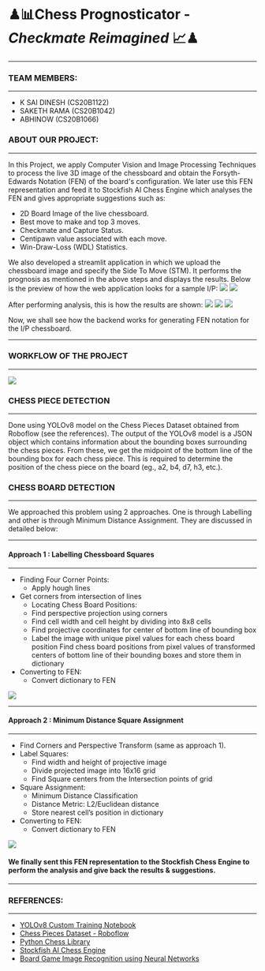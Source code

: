 # ♟📊Chess Prognosticator - ***Checkmate Reimagined*** 📈♟
***

### **TEAM MEMBERS:**
***
- K SAI DINESH (CS20B1122)
- SAKETH RAMA (CS20B1042)
- ABHINOW (CS20B1066)

### **ABOUT OUR PROJECT:**
***
In this Project, we apply Computer Vision and Image Processing Techniques to process the live 3D image of the chessboard and obtain the Forsyth-Edwards Notation (FEN) of the board's configuration. We later use this FEN representation and feed it to Stockfish AI Chess Engine which analyses the FEN and gives appropriate suggestions such as:
- 2D Board Image of the live chessboard.
- Best move to make and top 3 moves.
- Checkmate and Capture Status.
- Centipawn value associated with each move.
- Win-Draw-Loss (WDL) Statistics.

We also developed a streamlit application in which we upload the chessboard image and specify the Side To Move (STM). It performs the prognosis as mentioned in the above steps and displays the results. Below is the preview of how the web application looks for a sample I/P:
<img src="images/Home Page.png"/>
<img src="images/After Upload.png"/>

After performing analysis, this is how the results are shown:
<img src="images/Board 2D.png"/>
<img src="images/Best Moves.png"/>
<img src="images/WDL Stats.png"/>

Now, we shall see how the backend works for generating FEN notation for the I/P chessboard.


***
### **WORKFLOW OF THE PROJECT**
***
<img src="images/workflow.JPG">

### **CHESS PIECE DETECTION**
***
Done using YOLOv8 model on the Chess Pieces Dataset obtained from Roboflow (see the references). The output of the YOLOv8 model is a JSON object which contains information about the bounding boxes surrounding the chess pieces. From these, we get the midpoint of the bottom line of the bounding box for each chess piece. This is required to determine the position of the chess piece on the board (eg., a2, b4, d7, h3, etc.).

### **CHESS BOARD DETECTION**
***
We approached this problem using 2 approaches. One is through Labelling and other is through Minimum Distance Assignment. They are discussed in detailed below:

***
#### **Approach 1 : Labelling Chessboard Squares**
***
- Finding Four Corner Points:
   - Apply hough lines
- Get corners from intersection of lines
   - Locating Chess Board Positions:
   - Find perspective projection using corners
   - Find cell width and cell height by dividing into 8x8 cells
   - Find projective coordinates for center of bottom line of bounding box
   - Label the image with unique pixel values for each chess board position
Find chess board positions from pixel values of transformed centers of bottom line of their bounding boxes and store them in dictionary
- Converting to FEN:
  - Convert dictionary to FEN
<img src="images/Labelling Approach.png"/>

***
#### **Approach 2 : Minimum Distance Square Assignment**
***
- Find Corners and Perspective Transform (same as approach 1).
- Label Squares:
  - Find width and height of projective image
  - Divide projected image into 16x16 grid
  - Find Square centers from the Intersection points of grid
- Square Assignment:
  - Minimum Distance Classification
  - Distance Metric: L2/Euclidean distance
  - Store nearest cell’s position in dictionary
- Converting to FEN:
  - Convert dictionary to FEN
<img src="images/Min Distance Approach.png"/>

 #### We finally sent this FEN representation to the Stockfish Chess Engine to perform the analysis and give back the results & suggestions.
 
***
### **REFERENCES:**
***
- [YOLOv8 Custom Training Notebook](https://colab.research.google.com/github/roboflow-ai/notebooks/blob/main/notebooks/train-yolov8-object-detection-on-custom-dataset.ipynb)
- [Chess Pieces Dataset - Roboflow](https://public.roboflow.com/object-detection/chess-full)
- [Python Chess Library](https://python-chess.readthedocs.io/en/latest/)
- [Stockfish AI Chess Engine](https://pypi.org/project/stockfish/)
- [Board Game Image Recognition using Neural Networks](https://towardsdatascience.com/board-game-image-recognition-using-neural-networks-116fc876dafa)

